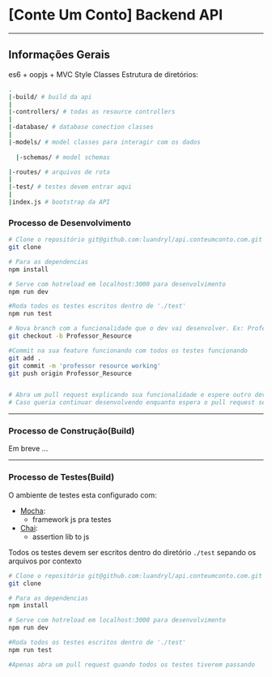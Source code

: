 # [Conte Um Conto] Backend API
* * *

## Informações Gerais
es6 + oopjs + MVC Style Classes
Estrutura de diretórios:

``` bash
.
|-build/ # build da api
|
|-controllers/ # todas as resource controllers
|
|-database/ # database conection classes
|
|-models/ # model classes para interagir com os dados
  
  |-schemas/ # model schemas

|-routes/ # arquivos de rota
|
|-test/ # testes devem entrar aqui
|
|index.js # bootstrap da API
```

### Processo de Desenvolvimento
``` bash
# Clone o repositório git@github.com:luandryl/api.conteumconto.com.git
git clone

# Para as dependencias
npm install

# Serve com hotreload em localhost:3000 para desenvolvimento
npm run dev

#Roda todos os testes escritos dentro de './test' 
npm run test

# Nova branch com a funcionalidade que o dev vai desenvolver. Ex: Professor_Store
git checkout -b Professor_Resource

#Commit na sua feature funcionando com todos os testes funcionando
git add .
git commit -m 'professor resource working'
git push origin Professor_Resource


# Abra um pull request explicando sua funcionalidade e espere outro dev dar merge pra versão estavel.
# Caso queria continuar desenvolvendo enquanto espera o pull request ser fechado crie outra branch.
```
* * *
### Processo de Construção(Build)

Em breve ...
* * *
### Processo de Testes(Build)

O ambiente de testes esta configurado com:
+ [Mocha](https://mochajs.org/):
  * framework js pra testes
+ [Chai](http://chaijs.com/):
  * assertion lib to js

Todos os testes devem ser escritos dentro do diretório `./test` sepando os arquivos por contexto

``` bash
# Clone o repositório git@github.com:luandryl/api.conteumconto.com.git
git clone

# Para as dependencias
npm install

# Serve com hotreload em localhost:3000 para desenvolvimento
npm run dev

#Roda todos os testes escritos dentro de './test' 
npm run test

#Apenas abra um pull request quando todos os testes tiverem passando
```